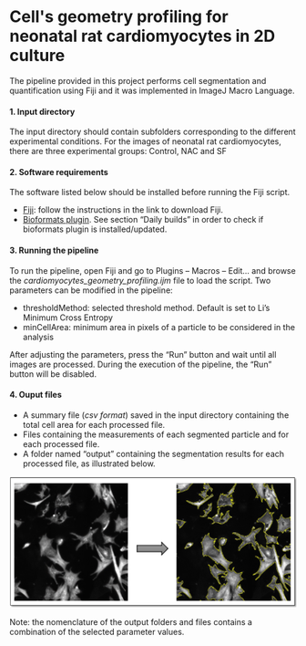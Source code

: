 # Cell's geometry profiling for neonatal rat cardiomyocytes in 2D culture

The pipeline provided in this project performs cell segmentation and quantification using Fiji and it was implemented in ImageJ Macro Language.

#### 1.	Input directory

The input directory should contain subfolders corresponding to the different experimental conditions. For the images of neonatal rat cardiomyocytes, there are three experimental groups: Control, NAC and SF

#### 2.	Software requirements

The software listed below should be installed before running the Fiji script. 

* [Fiji](https://fiji.sc): follow the instructions in the link to download Fiji.
* [Bioformats plugin](https://imagej.net/Bio-Formats). See section “Daily builds” in order to check if bioformats plugin is installed/updated.

#### 3.	Running the pipeline

To run the pipeline, open Fiji and go to Plugins – Macros – Edit... and browse the *cardiomyocytes_geometry_profiling.ijm* file to load the script. Two parameters can be modified in the pipeline: 

* thresholdMethod: selected threshold method. Default is set to Li’s Minimum Cross Entropy
* minCellArea: minimum area in pixels of a particle to be considered in the analysis

After adjusting the parameters, press the “Run” button and wait until all images are processed. During the execution of the pipeline, the “Run” button will be disabled.


#### 4.	Ouput files

* A summary file (*csv format*) saved in the input directory containing the total cell area for each processed file.
* Files containing the measurements of each segmented particle and for each processed file.
*	A folder named “output” containing the segmentation results for each processed file, as illustrated below.

![Cell segmentation](img/figure.png "Title Text")

Note: the nomenclature of the output folders and files contains a combination of the selected parameter values. 



